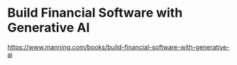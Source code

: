 # Build Financial Software with Generative AI 

https://www.manning.com/books/build-financial-software-with-generative-ai